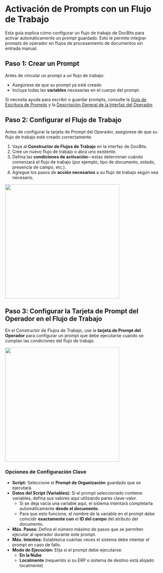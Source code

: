 # Activación de Prompts con un Flujo de Trabajo

Esta guía explica cómo configurar un flujo de trabajo de DocBits para activar automáticamente un prompt guardado. Esto le permite integrar prompts de operador en flujos de procesamiento de documentos sin entrada manual.

## Paso 1: Crear un Prompt

Antes de vincular un prompt a un flujo de trabajo:

* Asegúrese de que su prompt ya esté creado
* Incluya todas las **variables** necesarias en el cuerpo del prompt.

Si necesita ayuda para escribir o guardar prompts, consulte la [Guía de Escritura de Prompts](../prompt-writing-guide.md) y la [Descripción General de la Interfaz del Operador](../).

## Paso 2: Configurar el Flujo de Trabajo

Antes de configurar la tarjeta de Prompt del Operador, asegúrese de que su flujo de trabajo esté creado correctamente.

1. Vaya al **Constructor de Flujos de Trabajo** en la interfaz de DocBits.
2. Cree un nuevo flujo de trabajo o abra uno existente.
3. Defina las **condiciones de activación**—estas determinan cuándo comenzará el flujo de trabajo (por ejemplo, tipo de documento, estado, presencia de campo, etc.).
4. Agregue los pasos de **acción necesarios** a su flujo de trabajo según sea necesario.

<div align="left"><img src="https://docs.docbits.com/~gitbook/image?url=https%3A%2F%2F578966019-files.gitbook.io%2F%7E%2Ffiles%2Fv0%2Fb%2Fgitbook-x-prod.appspot.com%2Fo%2Fspaces%252FT2n2w4uDCJvv7CJ5zrdk%252Fuploads%252Fd3qJJhFDHTXDUfUedjaF%252Fimage.png%3Falt%3Dmedia%26token%3D310f9e9c-9e79-4987-af01-2d914f1abbe7&#x26;width=768&#x26;dpr=4&#x26;quality=100&#x26;sign=873cf566&#x26;sv=2" alt="" width="375"></div>

## Paso 3: Configurar la Tarjeta de Prompt del Operador en el Flujo de Trabajo

En el Constructor de Flujos de Trabajo, use la **tarjeta de Prompt del Operador** para configurar un prompt que debe ejecutarse cuando se cumplan las condiciones del flujo de trabajo.

<div align="left"><img src="https://docs.docbits.com/~gitbook/image?url=https%3A%2F%2F578966019-files.gitbook.io%2F%7E%2Ffiles%2Fv0%2Fb%2Fgitbook-x-prod.appspot.com%2Fo%2Fspaces%252FT2n2w4uDCJvv7CJ5zrdk%252Fuploads%252Fg11jtpdL4j3mJveYvWSX%252Fimage.png%3Falt%3Dmedia%26token%3Db208669e-b6a8-4879-b08b-d9ba353e908d&#x26;width=768&#x26;dpr=4&#x26;quality=100&#x26;sign=974876f7&#x26;sv=2" alt="" width="375"></div>

### Opciones de Configuración Clave

* **Script:** Seleccione el **Prompt de Organización** guardado que se ejecutará.
* **Datos del Script (Variables):** Si el prompt seleccionado contiene variables, defina sus valores aquí utilizando pares clave-valor.
  * Si se deja vacía una variable aquí, el sistema intentará completarla automáticamente **desde el documento**.
  * Para que esto funcione, el nombre de la variable en el prompt debe coincidir **exactamente con** el **ID del campo** del atributo del documento.
* **Máx. Pasos:** Defina el número máximo de pasos que se permiten ejecutar al operador durante este prompt.
* **Máx. Intentos:** Establezca cuántas veces el sistema debe intentar el prompt en caso de fallo.
* **Modo de Ejecución:** Elija si el prompt debe ejecutarse:
  * **En la Nube**
  * **Localmente** (requerido si su ERP o sistema de destino está alojado localmente)
